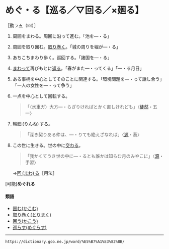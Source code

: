 # めぐ・る【巡る／▽回る／×廻る】

［動ラ五（四）］

1.  周囲をまわる。周囲に沿って進む。「池を―・る」
2.  周囲を取り囲む。[取り巻く](とりまく（取り巻く）)。「城の周りを堀が―・る」
3.  あちこちまわり歩く。巡回する。「諸国を―・る」
4.  [まわって](まわる（回る／廻る）)再びもとに[返る](かえる（返る／反る）)。「春がまた―・ってくる」「―・る月日」
5.  ある事柄を中心としてそのことに関連する。「環境問題を―・って話し合う」「一人の女性を―・って争う」
6.  一点を中心として回転する。    
    >「（水車ガ）大方―・らざりければとかく直しけれども」〈[徒然](https://dictionary.goo.ne.jp/word/%E5%BE%92%E7%84%B6%E8%8D%89/#jn-148773)・五一〉
7. 輪廻 (りんね) する。    
    >「深き契りある仲は、―・りても絶えざなれば」〈[源](https://dictionary.goo.ne.jp/word/%E6%BA%90%E6%B0%8F%E7%89%A9%E8%AA%9E/#jn-69890)・葵〉
8. この世に生きる。世の中に[交わる](まじわる（交わる）)。    
    >「我かくてうき世の中に―・るとも誰かは知らむ月のみやこに」〈[源](https://dictionary.goo.ne.jp/word/%E6%BA%90%E6%B0%8F%E7%89%A9%E8%AA%9E/#jn-69890)・手習〉
    
    →[回 (まわ) る](https://dictionary.goo.ne.jp/word/%E5%9B%9E%E3%82%8B_%28%E3%81%BE%E3%82%8F%E3%82%8B%29/#jn-210283)［用法］
        

\[可能\]**めぐれる**

#### 類語

-   [囲む(かこむ)](https://dictionary.goo.ne.jp/word/%E5%9B%B2%E3%82%80_%28%E3%81%8B%E3%81%93%E3%82%80%29/#jn-39958)
-   [取り巻く(とりまく)](https://dictionary.goo.ne.jp/word/%E5%8F%96%E5%B7%BB%E3%81%8F/#jn-161397)
-   [囲う(かこう)](https://dictionary.goo.ne.jp/word/%E5%9B%B2%E3%81%86/#jn-39836)
-   [巡らす(めぐらす)](https://dictionary.goo.ne.jp/word/%E5%B7%A1%E3%82%89%E3%81%99/#jn-217240)

---
`https://dictionary.goo.ne.jp/word/%E5%B7%A1%E3%82%8B/`